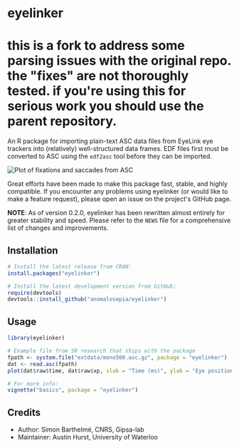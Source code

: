 # eyelinker

# this is a fork to address some parsing issues with the original repo. the "fixes" are not thoroughly tested. if you're using this for serious work you should use the parent repository.

An R package for importing plain-text ASC data files from EyeLink eye trackers into (relatively) well-structured data frames. EDF files first must be converted to ASC using the `edf2asc` tool before they can be imported.

![Plot of fixations and saccades from ASC](man/figures/ggplot_eye.png)

Great efforts have been made to make this package fast, stable, and highly compatible. If you encounter any problems using eyelinker (or would like to make a feature request), please open an issue on the project's GitHub page.

**NOTE**: As of version 0.2.0, eyelinker has been rewritten almost entirely for greater stability and speed. Please refer to the `NEWS` file for a comprehensive list of changes and improvements.

## Installation

```r
# Install the latest release from CRAN:
install.packages("eyelinker")

# Install the latest development version from GitHub:
require(devtools)
devtools::install_github("anomalosepia/eyelinker")
```

## Usage

```r
library(eyelinker)

# Example file from SR research that ships with the package
fpath <- system.file("extdata/mono500.asc.gz", package = "eyelinker")
dat <- read.asc(fpath)
plot(dat$raw$time, dat$raw$xp, xlab = "Time (ms)", ylab = "Eye position along x-axis (px)")

# For more info:
vignette("basics", package = "eyelinker")
```

## Credits

* Author: Simon Barthelmé, CNRS, Gipsa-lab
* Maintainer: Austin Hurst, University of Waterloo
